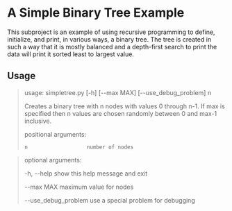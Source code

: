 <h1>A Simple Binary Tree Example</h1>
This subproject is an example of using recursive programming to define, initialize, and print, in various ways, a binary tree.  
The tree is created in such a way that it is mostly balanced and a depth-first search to print the data will print it sorted least to largest value.

<h2>Usage</h2>

> usage: simpletree.py [-h] [--max MAX] [--use_debug_problem] n  
> 
> Creates a binary tree with n nodes with values 0 through n-1. If max is specified then n values are chosen
> randomly between 0 and max-1 inclusive.  
> 
> positional arguments:  
>  
>     n                   number of nodes  

> optional arguments:  
>  
>    -h, --help           show this help message and exit  
>   
>    --max MAX            maximum value for nodes  
>   
>    --use_debug_problem  use a special problem for debugging  
